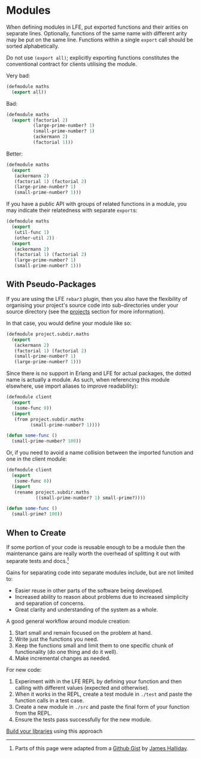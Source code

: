 # Modules

When defining modules in LFE, put exported functions and their arities on separate lines. Optionally, functions of the same name with different arity may be put on the same line. Functions within a single `export` call should be sorted alphabetically.

Do not use `(export all)`; explicitly exporting functions constitutes the conventional contract for clients utilising the module.

Very  bad:

```lisp
(defmodule maths
  (export all))
```

Bad:

```lisp
(defmodule maths
  (export (factorial 2)
          (large-prime-number? 1)
          (small-prime-number? 1)
          (ackermann 2)
          (factorial 1)))
```

Better:

```lisp
(defmodule maths
  (export
   (ackermann 2)
   (factorial 1) (factorial 2)
   (large-prime-number? 1)
   (small-prime-number? 1)))
```

If you have a public API with groups of related functions in a module, you may indicate their relatedness with separate `export`s:

```lisp
(defmodule maths
  (export
   (util-func 1)
   (other-util 2))
  (export
   (ackermann 2)
   (factorial 1) (factorial 2)
   (large-prime-number? 1)
   (small-prime-number? 1)))
```

## With Pseudo-Packages

If you are using the LFE `rebar3` plugin, then you also have the flexibility of organising your project's source code into sub-directories under your source directory (see the [projects](./projects.html) section for more information).

In that case, you would define your module like so:

```lisp
(defmodule project.subdir.maths
  (export
   (ackermann 2)
   (factorial 1) (factorial 2)
   (small-prime-number? 1)
   (large-prime-number? 1)))
```

Since there is no support in Erlang and LFE for actual packages, the dotted name is actually a module. As such, when referencing this module elsewhere, use import aliases to improve readability):

```lisp
(defmodule client
  (export
   (some-func 0))
  (import
   (from project.subdir.maths
         (small-prime-number? 1))))

(defun some-func ()
  (small-prime-number? 100))
```

Or, if you need to avoid a name collision between the imported function and one in the client module:

```lisp
(defmodule client
  (export
   (some-func 0))
  (import
   (rename project.subdir.maths
           ((small-prime-number? 1) small-prime?))))

(defun some-func ()
  (small-prime? 100))
```


## When to Create

If some portion of your code is reusable enough to be a module then the maintenance gains are really worth the overhead of splitting it out with separate tests and docs.<a href="#footnote-1"><sup>1</sup></a>

Gains for separating code into separate modules include, but are not limited to:

* Easier reuse in other parts of the software being developed.
* Increased ability to reason about problems due to increased simplicity and separation of concerns.
* Great clarity and understanding of the system as a whole.

A good general workflow around module creation:

1. Start small and remain focused on the problem at hand.
1. Write just the functions you need.
1. Keep the functions small and limit them to one specific chunk of functionality (do one thing and do it well).
1. Make incremental changes as needed.

For new code:
1. Experiment with in the LFE REPL by defining your function and then calling with different values (expected and otherwise).
1. When it works in the REPL, create a test module in `./test` and paste the function calls in a test case.
1. Create a new module in `./src` and paste the final form of your function from the REPL.
4. Ensure the tests pass successfully for the new module.

[Build your libraries](libraries.html) using this approach

----

<ol>
<li><a name="footnote-1">
Parts of this page were adapted from a <a href="https://gist.github.com/substack/5075355">Github Gist</a> by <a href="https://github.com/substack">James Halliday</a>.
</li>
</ol>
